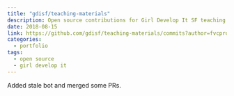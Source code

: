 ```yaml
---
title: "gdisf/teaching-materials"
description: Open source contributions for Girl Develop It SF teaching materials.
date: 2018-08-15
link: https://github.com/gdisf/teaching-materials/commits?author=fvcproductions
categories:
  - portfolio
tags:
  - open source
  - girl develop it
---
```


Added stale bot and merged some PRs.